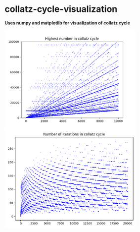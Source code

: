 # collatz-cycle-visualization
**Uses numpy and matplotlib for visualization of collatz cycle**

<img src="/graphs/highest_value_collatz.png" width="425"/> <img src="/graphs/iterations_collatz.png" width="425"/> 





